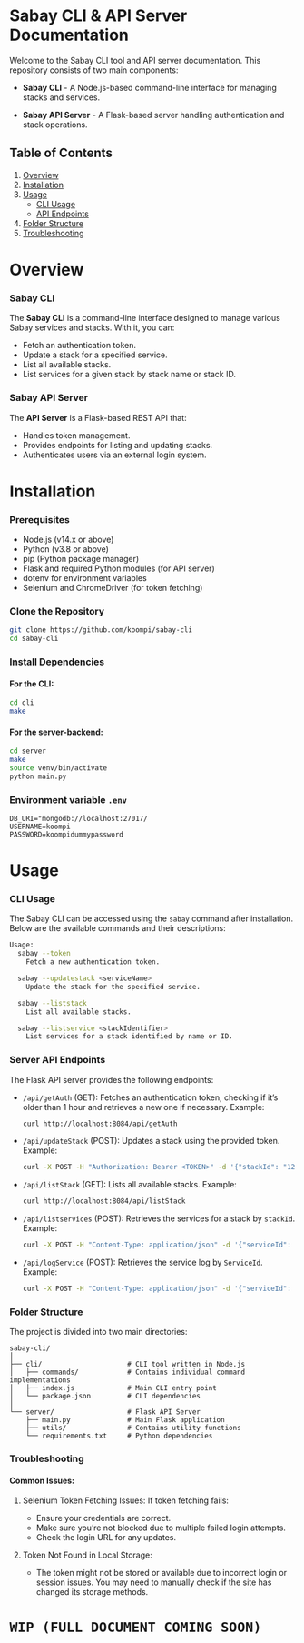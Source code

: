 # Sabay CLI & API Server Documentation

Welcome to the Sabay CLI tool and API server documentation. This repository consists of two main components:

* <b>Sabay CLI</b> - A Node.js-based command-line interface for managing stacks and services.

* <b>Sabay API Server</b> - A Flask-based server handling authentication and stack operations.


## Table of Contents

1. [Overview](#overwiew)
2. [Installation](#installation)
3. [Usage](#usage)
    * [CLI Usage](#cli-usage)
    * [API Endpoints](#server-api-endpoints)
4. [Folder Structure](#folder-structure)
5. [Troubleshooting](#troubleshooting)


# Overview
### Sabay CLI

The <b>Sabay CLI</b> is a command-line interface designed to manage various Sabay services and stacks. With it, you can:

* Fetch an authentication token.
* Update a stack for a specified service.
* List all available stacks.
* List services for a given stack by stack name or stack ID.

### Sabay API Server

The <b>API Server</b> is a Flask-based REST API that:

* Handles token management.
* Provides endpoints for listing and updating stacks.
* Authenticates users via an external login system.


# Installation
### Prerequisites

* Node.js (v14.x or above)
* Python (v3.8 or above)
* pip (Python package manager)
* Flask and required Python modules (for API server)
* dotenv for environment variables
* Selenium and ChromeDriver (for token fetching)

### Clone the Repository

```bash
git clone https://github.com/koompi/sabay-cli
cd sabay-cli
```

### Install Dependencies

#### For the CLI:

```bash
cd cli
make
```

#### For the server-backend:

```bash
cd server
make
source venv/bin/activate
python main.py
```

### Environment variable `.env`
```.env
DB_URI="mongodb://localhost:27017/
USERNAME=koompi
PASSWORD=koompidummypassword
```


# Usage

### CLI Usage

The Sabay CLI can be accessed using the `sabay` command after installation. Below are the available commands and their descriptions:

```bash
Usage:
  sabay --token
    Fetch a new authentication token.

  sabay --updatestack <serviceName>
    Update the stack for the specified service.

  sabay --liststack
    List all available stacks.

  sabay --listservice <stackIdentifier>
    List services for a stack identified by name or ID.

```

### Server API Endpoints

The Flask API server provides the following endpoints:

* `/api/getAuth` (GET): Fetches an authentication token, checking if it’s older than 1 hour and retrieves a new one if necessary.
    Example:

    ```bash
    curl http://localhost:8084/api/getAuth
    ```

* `/api/updateStack` (POST): Updates a stack using the provided token.
    Example:

    ```bash
    curl -X POST -H "Authorization: Bearer <TOKEN>" -d '{"stackId": "123"}' http://localhost:8084/api/updateStack
    ```
* `/api/listStack` (GET): Lists all available stacks.
    Example:

    ```bash
    curl http://localhost:8084/api/listStack
    ```

* `/api/listservices` (POST): Retrieves the services for a stack by `stackId`.
    Example:

    ```bash
    curl -X POST -H "Content-Type: application/json" -d '{"serviceId": "123", "subscriptionId": "123"}' http://localhost:8084/api/listservices
    ```
* `/api/logService` (POST): Retrieves the service log by `ServiceId`.
    Example:

    ```bash
    curl -X POST -H "Content-Type: application/json" -d '{"serviceId": "123", "subscriptionId": "123"}' http://localhost:8084/api/logService
    ```

### Folder Structure

The project is divided into two main directories:

```grahpql
sabay-cli/
│
├── cli/                     # CLI tool written in Node.js
│   ├── commands/            # Contains individual command implementations
│   ├── index.js             # Main CLI entry point
│   └── package.json         # CLI dependencies
│
└── server/                  # Flask API Server
    ├── main.py              # Main Flask application
    ├── utils/               # Contains utility functions
    └── requirements.txt     # Python dependencies
```

### Troubleshooting

#### Common Issues:

1. Selenium Token Fetching Issues: If token fetching fails:
    * Ensure your credentials are correct.
    * Make sure you’re not blocked due to multiple failed login attempts.
    * Check the login URL for any updates.

2. Token Not Found in Local Storage:
    * The token might not be stored or available due to incorrect login or session issues. You may need to manually check if the site has changed its storage methods.



# `WIP (FULL DOCUMENT COMING SOON)`